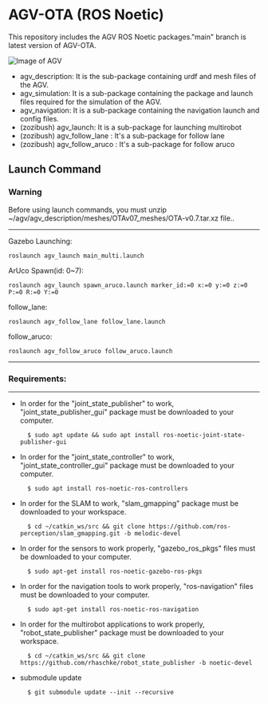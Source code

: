 # AGV-OTA (ROS Noetic)

This repository includes the AGV ROS Noetic packages."main" branch is latest version of AGV-OTA.

![Image of AGV](https://github.com/inomuh/agv/blob/main/images/agv_gazebo.png)

- agv_description: It is the sub-package containing urdf and mesh files of the AGV.
- agv_simulation: It is a sub-package containing the package and launch files required for the simulation of the AGV.
- agv_navigation: It is a sub-package containing the navigation launch and config files.
- (zozibush) agv_launch: It is a sub-package for launching multirobot
- (zozibush) agv_follow_lane : It's a sub-package for follow lane
- (zozibush) agv_follow_aruco : It's a sub-package for follow aruco

## Launch Command

### Warning

Before using launch commands, you must unzip ~/agv/agv_description/meshes/OTAv07_meshes/OTA-v0.7.tar.xz file..

-------------------------------------------------------------------------------------------------------------
Gazebo Launching:

    roslaunch agv_launch main_multi.launch
ArUco Spawn(id: 0~7):

    roslaunch agv_launch spawn_aruco.launch marker_id:=0 x:=0 y:=0 z:=0 P:=0 R:=0 Y:=0
follow_lane:

    roslaunch agv_follow_lane follow_lane.launch
follow_aruco:

    roslaunch agv_follow_aruco follow_aruco.launch

-----------------------------------------------------------------------------------------------------------------------
### Requirements:
-------------
- In order for the "joint_state_publisher" to work, "joint_state_publisher_gui" package must be downloaded to your computer.

        $ sudo apt update && sudo apt install ros-noetic-joint-state-publisher-gui
        
- In order for the "joint_state_controller" to work, "joint_state_controller_gui" package must be downloaded to your computer.

        $ sudo apt install ros-noetic-ros-controllers
        
- In order for the SLAM to work, "slam_gmapping" package must be downloaded to your workspace.
        
        $ cd ~/catkin_ws/src && git clone https://github.com/ros-perception/slam_gmapping.git -b melodic-devel
        
- In order for the sensors to work properly, "gazebo_ros_pkgs" files must be downloaded to your computer.

        $ sudo apt-get install ros-noetic-gazebo-ros-pkgs
        
- In order for the navigation tools to work properly, "ros-navigation" files must be downloaded to your computer.

        $ sudo apt-get install ros-noetic-ros-navigation
        
- In order for the multirobot applications to work properly, "robot_state_publisher" package must be downloaded to your workspace.
        
        $ cd ~/catkin_ws/src && git clone https://github.com/rhaschke/robot_state_publisher -b noetic-devel
- submodule update
        
        $ git submodule update --init --recursive
